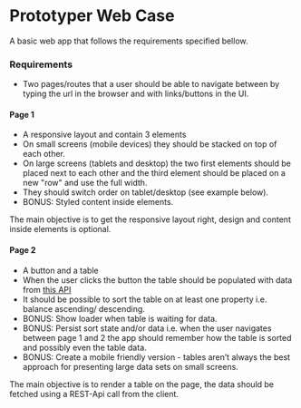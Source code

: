 # Prototyper Web Case

A basic web app that follows the requirements specified bellow.

### Requirements
* Two pages/routes that a user should be able to navigate between by typing the url in the browser and with links/buttons in the UI.

#### Page 1
* A responsive layout and contain 3 elements
* On small screens (mobile devices) they should be stacked on top of each other.
* On large screens (tablets and desktop) the two first elements should be placed next to each
other and the third element should be placed on a new "row" and use the full width.
* They should switch order on tablet/desktop (see example below).
* BONUS: Styled content inside elements.

The main objective is to get the responsive layout right, design and content inside elements is optional.

#### Page 2
* A button and a table
* When the user clicks the button the table should be populated with data from [this API](https://private-9b37c2-wlb.apiary-mock.com/accounts?ccy=SEK)
* It should be possible to sort the table on at least one property i.e. balance ascending/
descending.
* BONUS: Show loader when table is waiting for data.
* BONUS: Persist sort state and/or data i.e. when the user navigates between page 1 and 2 the app
should remember how the table is sorted and possibly even the table data.
* BONUS: Create a mobile friendly version - tables aren’t always the best approach for presenting large
data sets on small screens.

The main objective is to render a table on the page, the data should be fetched using a REST-Api call from the client.
